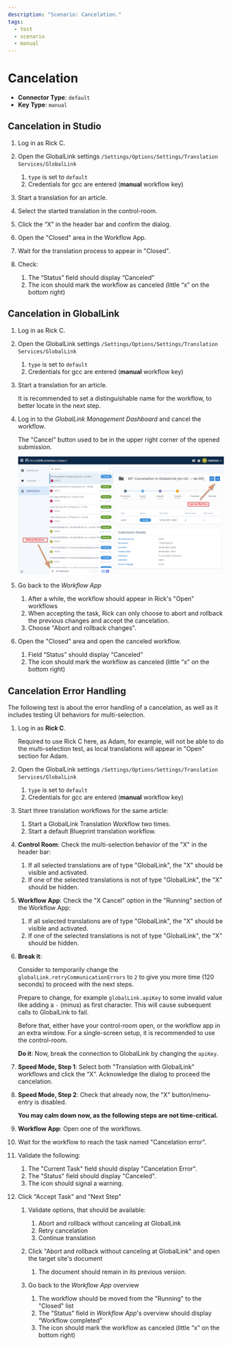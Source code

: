 ```yaml
---
description: "Scenario: Cancelation."
tags:
  - test
  - scenario
  - manual
---
```


# Cancelation

* **Connector Type**: `default`
* **Key Type**: `manual`

## Cancelation in Studio

1. Log in as Rick C.

2. Open the GlobalLink
   settings `/Settings/Options/Settings/Translation Services/GlobalLink`

    1. `type` is set to `default`
    2. Credentials for gcc are entered (**manual** workflow key)

3. Start a translation for an article.

4. Select the started translation in the control-room.

5. Click the “X” in the header bar and confirm the dialog.

6. Open the "Closed" area in the Workflow App.

7. Wait for the translation process to appear in "Closed".

8. Check:

   1. The “Status” field should display “Canceled”
   2. The icon should mark the workflow as canceled (little “x” on the bottom right)

## Cancelation in GlobalLink

1. Log in as Rick C.

2. Open the GlobalLink
   settings `/Settings/Options/Settings/Translation Services/GlobalLink`

   1. `type` is set to `default`
   2. Credentials for gcc are entered (**manual** workflow key)

3. Start a translation for an article.

   It is recommended to set a distinguishable name for the workflow, to better
   locate in the next step.

4. Log in to the _GlobalLink Management Dashboard_ and cancel the workflow.

   The "Cancel" button used to be in the upper right corner of the opened
   submission.

   ![GlobalLink Management Dashboard](./img/screenshot-globallink-mgmt-cancelation.png)

5. Go back to the _Workflow App_

   1. After a while, the workflow should appear in Rick's "Open" workflows
   2. When accepting the task, Rick can only choose to abort and rollback the
      previous changes and accept the cancelation.
   3. Choose "Abort and rollback changes".

6. Open the "Closed" area and open the canceled workflow.

   1. Field “Status” should display “Canceled”
   2. The icon should mark the workflow as canceled (little “x” on the
      bottom right)

## Cancelation Error Handling

The following test is about the error handling of a cancelation, as well as it
includes testing UI behaviors for multi-selection.

1. Log in as **Rick C**.

   Required to use Rick C here, as Adam, for example, will not be able to do the
   multi-selection test, as local translations will appear in "Open" section for
   Adam.

2. Open the GlobalLink
   settings `/Settings/Options/Settings/Translation Services/GlobalLink`

   1. `type` is set to `default`
   2. Credentials for gcc are entered (**manual** workflow key)

3. Start three translation workflows for the same article:

   1. Start a GlobalLink Translation Workflow two times.
   2. Start a default Blueprint translation workflow.

4. **Control Room**: Check the multi-selection behavior of the "X" in the
   header bar:

   1. If all selected translations are of type "GlobalLink", the "X" should be
      visible and activated.
   2. If one of the selected translations is not of type "GlobalLink", the "X"
      should be hidden.

5. **Workflow App**: Check the "X Cancel" option in the "Running" section of the
   Workflow App:

   1. If all selected translations are of type "GlobalLink", the "X" should be
      visible and activated.
   2. If one of the selected translations is not of type "GlobalLink", the "X"
      should be hidden.

6. **Break it**:

   Consider to temporarily change the `globalLink.retryCommunicationErrors` to
   `2` to give you more time (120 seconds) to proceed with the next steps.

   Prepare to change, for example `globalLink.apiKey` to some invalid value like
   adding a `-` (minus) as first character. This will cause subsequent calls to
   GlobalLink to fail.

   Before that, either have your control-room open, or the workflow app in an
   extra window. For a single-screen setup, it is recommended to use the
   control-room.

   **Do it**: Now, break the connection to GlobalLink by changing the `apiKey`.

7. **Speed Mode, Step 1**: Select both "Translation with GlobalLink" workflows
   and click the “X”. Acknowledge the dialog to proceed the cancelation.

8. **Speed Mode, Step 2**: Check that already now, the "X" button/menu-entry
   is disabled.

   **You may calm down now, as the following steps are not time-critical.**

9. **Workflow App**: Open one of the workflows.

10. Wait for the workflow to reach the task named "Cancelation error".

11. Validate the following:

    1. The "Current Task" field should display "Cancelation Error".
    2. The "Status" field should display "Canceled".
    3. The icon should signal a warning.

12. Click "Accept Task" and "Next Step"

    1. Validate options, that should be available:

       1. Abort and rollback without canceling at GlobalLink
       2. Retry cancelation
       3. Continue translation

    2. Click "Abort and rollback without canceling at GlobalLink" and open the
       target site's document

       1. The document should remain in its previous version.

    3. Go back to the _Workflow App_ overview

       1. The workflow should be moved from the "Running" to the "Closed" list
       2. The “Status” field in _Workflow App_'s overview should display
          “Workflow completed”
       3. The icon should mark the workflow as canceled (little “x” on the
          bottom right)
